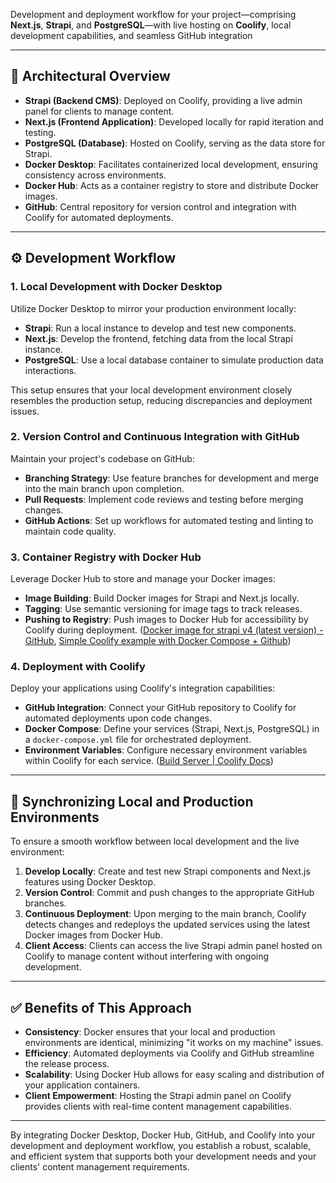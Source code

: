 Development and deployment workflow for your project—comprising **Next.js**, **Strapi**, and **PostgreSQL**—with live hosting on **Coolify**, local development capabilities, and seamless GitHub integration

---

## 🧱 Architectural Overview

- **Strapi (Backend CMS)**: Deployed on Coolify, providing a live admin panel for clients to manage content.
- **Next.js (Frontend Application)**: Developed locally for rapid iteration and testing.
- **PostgreSQL (Database)**: Hosted on Coolify, serving as the data store for Strapi.
- **Docker Desktop**: Facilitates containerized local development, ensuring consistency across environments.
- **Docker Hub**: Acts as a container registry to store and distribute Docker images.
- **GitHub**: Central repository for version control and integration with Coolify for automated deployments.

---

## ⚙️ Development Workflow

### 1. **Local Development with Docker Desktop**

Utilize Docker Desktop to mirror your production environment locally:

- **Strapi**: Run a local instance to develop and test new components.
- **Next.js**: Develop the frontend, fetching data from the local Strapi instance.
- **PostgreSQL**: Use a local database container to simulate production data interactions.

This setup ensures that your local development environment closely resembles the production setup, reducing discrepancies and deployment issues.

### 2. **Version Control and Continuous Integration with GitHub**

Maintain your project's codebase on GitHub:

- **Branching Strategy**: Use feature branches for development and merge into the main branch upon completion.
- **Pull Requests**: Implement code reviews and testing before merging changes.
- **GitHub Actions**: Set up workflows for automated testing and linting to maintain code quality.

### 3. **Container Registry with Docker Hub**

Leverage Docker Hub to store and manage your Docker images:

- **Image Building**: Build Docker images for Strapi and Next.js locally.
- **Tagging**: Use semantic versioning for image tags to track releases.
- **Pushing to Registry**: Push images to Docker Hub for accessibility by Coolify during deployment. ([Docker image for strapi v4 (latest version) - GitHub](https://github.com/naskio/docker-strapi?utm_source=chatgpt.com), [Simple Coolify example with Docker Compose + Github](https://dev.to/mandrasch/simple-coolify-example-with-docker-compose-github-deployments-53m?utm_source=chatgpt.com))

### 4. **Deployment with Coolify**

Deploy your applications using Coolify's integration capabilities:

- **GitHub Integration**: Connect your GitHub repository to Coolify for automated deployments upon code changes.
- **Docker Compose**: Define your services (Strapi, Next.js, PostgreSQL) in a `docker-compose.yml` file for orchestrated deployment.
- **Environment Variables**: Configure necessary environment variables within Coolify for each service. ([Build Server | Coolify Docs](https://coolify.io/docs/builds/servers?utm_source=chatgpt.com))

---

## 🔄 Synchronizing Local and Production Environments

To ensure a smooth workflow between local development and the live environment:

1. **Develop Locally**: Create and test new Strapi components and Next.js features using Docker Desktop.
2. **Version Control**: Commit and push changes to the appropriate GitHub branches.
3. **Continuous Deployment**: Upon merging to the main branch, Coolify detects changes and redeploys the updated services using the latest Docker images from Docker Hub.
4. **Client Access**: Clients can access the live Strapi admin panel hosted on Coolify to manage content without interfering with ongoing development.

---

## ✅ Benefits of This Approach

- **Consistency**: Docker ensures that your local and production environments are identical, minimizing "it works on my machine" issues.
- **Efficiency**: Automated deployments via Coolify and GitHub streamline the release process.
- **Scalability**: Using Docker Hub allows for easy scaling and distribution of your application containers.
- **Client Empowerment**: Hosting the Strapi admin panel on Coolify provides clients with real-time content management capabilities.

---

By integrating Docker Desktop, Docker Hub, GitHub, and Coolify into your development and deployment workflow, you establish a robust, scalable, and efficient system that supports both your development needs and your clients' content management requirements. 